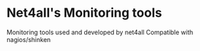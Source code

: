 # Net4all's Monitoring tools
Monitoring tools used and developed by net4all
Compatible with nagios/shinken

